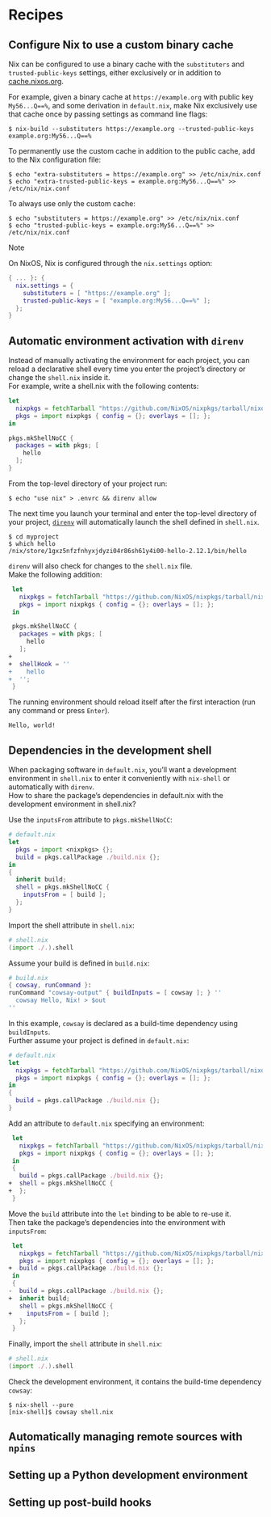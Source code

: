 # Recipes

## Configure Nix to use a custom binary cache
Nix can be configured to use a binary cache with the `substituters` and `trusted-public-keys` settings, either exclusively or in addition to [cache.nixos.org](https://cache.nixos.org/).

For example, given a binary cache at `https://example.org` with public key `My56...Q==%`, and some derivation in `default.nix`, make Nix exclusively use that cache once by passing settings as command line flags:
```shell
$ nix-build --substituters https://example.org --trusted-public-keys example.org:My56...Q==%
```
To permanently use the custom cache in addition to the public cache, add to the Nix configuration file:
```shell
$ echo "extra-substituters = https://example.org" >> /etc/nix/nix.conf
$ echo "extra-trusted-public-keys = example.org:My56...Q==%" >> /etc/nix/nix.conf
```
To always use only the custom cache:
```shell
$ echo "substituters = https://example.org" >> /etc/nix/nix.conf
$ echo "trusted-public-keys = example.org:My56...Q==%" >> /etc/nix/nix.conf
```

> [!NOTE]
> On NixOS, Nix is configured through the `nix.settings` option:
> ```nix
> { ... }: {
>   nix.settings = {
>     substituters = [ "https://example.org" ];
>     trusted-public-keys = [ "example.org:My56...Q==%" ];
>   };
> }
> ```

## Automatic environment activation with `direnv`
Instead of manually activating the environment for each project, you can reload a declarative shell every time you enter the project’s directory or change the `shell.nix` inside it.\
For example, write a shell.nix with the following contents:
```nix
let
  nixpkgs = fetchTarball "https://github.com/NixOS/nixpkgs/tarball/nixos-23.11";
  pkgs = import nixpkgs { config = {}; overlays = []; };
in

pkgs.mkShellNoCC {
  packages = with pkgs; [
    hello
  ];
}
```
From the top-level directory of your project run:
```shell
$ echo "use nix" > .envrc && direnv allow
```
The next time you launch your terminal and enter the top-level directory of your project, [`direnv`](https://github.com/nix-community/nix-direnv) will automatically launch the shell defined in `shell.nix`.
```shell
$ cd myproject
$ which hello
/nix/store/1gxz5nfzfnhyxjdyzi04r86sh61y4i00-hello-2.12.1/bin/hello
```
`direnv` will also check for changes to the `shell.nix` file.\
Make the following addition:
```nix
 let
   nixpkgs = fetchTarball "https://github.com/NixOS/nixpkgs/tarball/nixos-23.11";
   pkgs = import nixpkgs { config = {}; overlays = []; };
 in

 pkgs.mkShellNoCC {
   packages = with pkgs; [
     hello
   ];
+
+  shellHook = ''
+    hello
+  '';
 }
```
The running environment should reload itself after the first interaction (run any command or press `Enter`).
```shell
Hello, world!
```

## Dependencies in the development shell
When packaging software in `default.nix`, you’ll want a development environment in `shell.nix` to enter it conveniently with `nix-shell` or automatically with `direnv`.\
How to share the package’s dependencies in default.nix with the development environment in shell.nix?

Use the `inputsFrom` attribute to `pkgs.mkShellNoCC`:
```nix
# default.nix
let
  pkgs = import <nixpkgs> {};
  build = pkgs.callPackage ./build.nix {};
in
{
  inherit build;
  shell = pkgs.mkShellNoCC {
    inputsFrom = [ build ];
  };
}
```
Import the shell attribute in `shell.nix`:
```nix
# shell.nix
(import ./.).shell
```
Assume your build is defined in `build.nix`:
```nix
# build.nix
{ cowsay, runCommand }:
runCommand "cowsay-output" { buildInputs = [ cowsay ]; } ''
  cowsay Hello, Nix! > $out
''
```
In this example, `cowsay` is declared as a build-time dependency using `buildInputs`.\
Further assume your project is defined in `default.nix`:
```nix
# default.nix
let
  nixpkgs = fetchTarball "https://github.com/NixOS/nixpkgs/tarball/nixos-23.11";
  pkgs = import nixpkgs { config = {}; overlays = []; };
in
{
  build = pkgs.callPackage ./build.nix {};
}
```
Add an attribute to `default.nix` specifying an environment:
```nix
 let
   nixpkgs = fetchTarball "https://github.com/NixOS/nixpkgs/tarball/nixos-23.11";
   pkgs = import nixpkgs { config = {}; overlays = []; };
 in
 {
   build = pkgs.callPackage ./build.nix {};
+  shell = pkgs.mkShellNoCC {
+  };
 }
```
Move the `build` attribute into the `let` binding to be able to re-use it.\
Then take the package’s dependencies into the environment with `inputsFrom`:
```nix
 let
   nixpkgs = fetchTarball "https://github.com/NixOS/nixpkgs/tarball/nixos-23.11";
   pkgs = import nixpkgs { config = {}; overlays = []; };
+  build = pkgs.callPackage ./build.nix {};
 in
 {
-  build = pkgs.callPackage ./build.nix {};
+  inherit build;
   shell = pkgs.mkShellNoCC {
+    inputsFrom = [ build ];
   };
 }
```
Finally, import the `shell` attribute in `shell.nix`:
```nix
# shell.nix
(import ./.).shell
```
Check the development environment, it contains the build-time dependency `cowsay`:
```shell
$ nix-shell --pure
[nix-shell]$ cowsay shell.nix
```

## Automatically managing remote sources with `npins`


## Setting up a Python development environment


## Setting up post-build hooks

